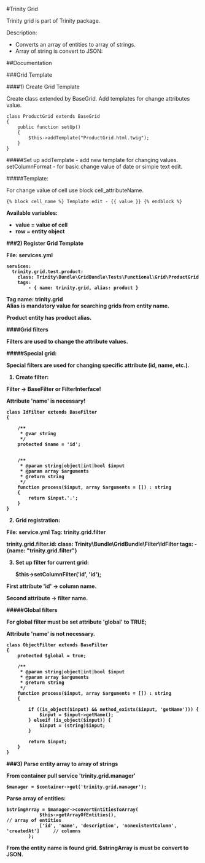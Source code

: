 #Trinity Grid

Trinity grid is part of Trinity package. 

Description:

* Converts an array of entities to array of strings.
* Array of string is convert to JSON:


##Documentation

###Grid Template

####1) Create Grid Template

Create class extended by BaseGrid. Add templates for change attributes value.

    class ProductGrid extends BaseGrid
    {
        public function setUp()
        {
            $this->addTemplate("ProductGrid.html.twig");
        }
    }
    
    
#####Set up
    addTemplate     - add new template for changing values. 
    setColumnFormat - for basic change value of date or simple text edit.
    
#####Template:
    
For change value of cell use block cell_attributeName.

    {% block cell_name %} Template edit - {{ value }} {% endblock %}
    
<b>Available variables:<b/>

- value = value of cell
- row = entity object
    
    
###2) Register Grid Template

File: services.yml 
  
    services:
      trinity.grid.test.product:
        class: Trinity\Bundle\GridBundle\Tests\Functional\Grid\ProductGrid
        tags:
            - { name: trinity.grid, alias: product }
            
Tag name: trinity.grid  
Alias is mandatory value for searching grids from entity name. 

Product entity has product alias. 

####Grid filters

Filters are used to change the attribute values.

#####Special grid:

Special filters are used for changing specific attribute (id, name, etc.).

1) Create filter:

Filter -> BaseFilter or FilterInterface!

Attribute 'name' is necessary!



    class IdFilter extends BaseFilter
    {
    
        /**
         * @var string
         */
        protected $name = 'id';
    
    
        /**
         * @param string|object|int|bool $input
         * @param array $arguments
         * @return string
         */
        function process($input, array $arguments = []) : string
        {
            return $input.'.';
        }
    }
    
2) Grid registration:

File: service.yml
Tag: trinity.grid.filter
    
   
  trinity.grid.filter.id:
      class: Trinity\Bundle\GridBundle\Filter\IdFilter
      tags:
        - {name: "trinity.grid.filter"}
    
3) Set up filter for current grid:
    
     $this->setColumnFilter('id', 'id');
     
First attribute 'id' -> column name.

Second attribute -> filter name.     

#####Global filters

For global filter must be set attribute 'global' to TRUE;

Attribute 'name' is not necessary.


    class ObjectFilter extends BaseFilter
    {
        protected $global = true;
     
        /**
         * @param string|object|int|bool $input
         * @param array $arguments
         * @return string
         */
        function process($input, array $arguments = []) : string
        {
    
            if ((is_object($input) && method_exists($input, 'getName'))) {
                $input = $input->getName();
            } elseif (is_object($input)) {
                $input = (string)$input;
            }
    
            return $input;
        }
    }

###3) Parse entity array to array of strings

From container pull service 'trinity.grid.manager'

    $manager = $container->get('trinity.grid.manager');
    
Parse array of entities:
    
    $stringArray = $manager->convertEntitiesToArray(
                $this->getArrayOfEntities(),                                        // array of entities
                ['id', 'name', 'description', 'nonexistentColumn', 'createdAt']     // columns
            );
            
From the entity name is found grid. $stringArray is must be convert to JSON.            
